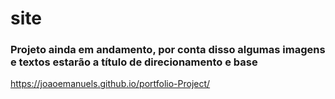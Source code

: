 # site

<h3>Projeto ainda em andamento, por conta disso algumas imagens e textos estarão a título de direcionamento e base </h3>

<a>https://joaoemanuels.github.io/portfolio-Project/</a>